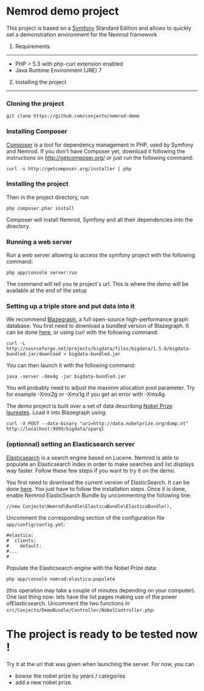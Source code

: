 Nemrod demo project
========================

This project is based on a [Symfony][1] Standard Edition and allows to quickly set a demonstration environment for the
Nemrod framework

1) Requirements
----------------------------------

- PHP > 5.3 with php-curl extension enabled
- Java Runtime Environment (JRE) 7

2) Installing the project
----------------------------------

### Cloning the project

    git clone https://github.com/conjecto/nemrod-demo

### Installing Composer

[Composer][2] is a tool for dependency management in PHP, used by Symfony and Nemrod.
If you don't have Composer yet, download it following the instructions on
http://getcomposer.org/ or just run the following command:

    curl -s http://getcomposer.org/installer | php

### Installing the project

Then in the project directory, run

    php composer.phar install

Composer will install Nemrod, Symfony and all their dependencies into the directory.

### Running a web server

Run a web server allowing to access the symfony project with the following command:

    php app/console server:run
    
The command will tell you te project's url. This is where the demo will be available at the end of the setup

### Setting up a triple store and put data into it

We recommend [Blazegraph][3], a full open-source high-performance graph database. You first need to download a bundled version of Blazegraph. It can be done [here][5], or using curl with the following command:

    curl -L http://sourceforge.net/projects/bigdata/files/bigdata/1.5.0/bigdata-bundled.jar/download > bigdata-bundled.jar

You can then launch it with the following command:

    java -server -Xmx4g -jar bigdata-bundled.jar
    
You will probably need to adjust the maximm allocation pool parameter. Try for example -Xmx2g or -Xmx1g if you get an error with -Xmx4g. 

The demo project is built over a set of data describing [Nobel Prize laureates][4]. Load it into Blazegraph using:

    curl -X POST --data-binary "uri=http://data.nobelprize.org/dump.nt" http://localhost:9999/bigdata/sparql

### (optionnal) setting an Elasticsearch server

[Elasticsearch][6] is a search engine based on Lucene. Nemrod is able to populate an Elasticsearch index in order to make searches 
and list displays way faster. Follow these few steps if you want to try it on the demo.

You first need to download the current version of ElasticSearch. It can be done [here](https://www.elastic.co/downloads/elasticsearch). You just have to follow
the installation steps. Once it is done, enable Nemrod ElasticSearch Bundle by uncommenting the following line:

    //new Conjecto\Nemrod\Bundle\ElasticaBundle\ElasticaBundle(),

Uncomment the corresponding section of the configuration file ``app/config/config.yml``:
      
    #elastica:
    #  clients:
    #    default:
    #...
    #

Populate the Elasticsearch engine with the Nobel Prize data:

    php app/console nemrod:elastica:populate

(this operation may take a couple of minutes depending on your computer). One last thing now: lets have the list pages making use
 of the power ofElasticsearch. Uncomment the two functions in ``src/Conjecto/DemoBundle/Controller/NobelController.php``:

# The project is ready to be tested now !

Try it at the url that was given when launching the server. For now, you can
 
 - bowse the nobel prize by years / categories
 - add a new nobel prize.


[1]: http://symfony.com/doc/2.4/book/installation.html
[2]: http://getcomposer.org/
[3]: http://www.blazegraph.com/
[4]: http://datahub.io/dataset/nobelprizes
[5]: http://sourceforge.net/projects/bigdata/files/bigdata/1.5.0/bigdata-bundled.jar/download
[6]: https://www.elastic.co/products/elasticsearch
